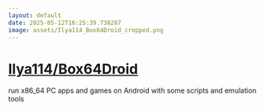 ```yaml
---
layout: default
date: 2025-05-12T16:25:39.738287
image: assets/Ilya114_Box64Droid_cropped.png
---
```


# [Ilya114/Box64Droid](https://github.com/Ilya114/Box64Droid)

run x86_64 PC apps and games on Android with some scripts and emulation tools
